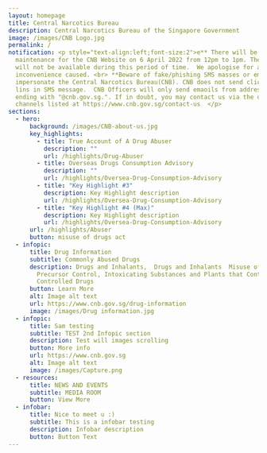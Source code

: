 ```yaml
---
layout: homepage
title: Central Narcotics Bureau
description: Central Narcotics Bureau of the Singapore Government
image: /images/CNB Logo.jpg
permalink: /
notification: <p style="text-align:left;font-size:2">e** There will be scheduled
  maintenance for the CNB Website on 6 April 2022 from 12pm to 1pm. The website
  will not be available during this period of time.  We apologise for any
  inconvenience caused. <br> **Beware of fake/phishing SMS masses or email that
  impersonate the Central Narcotics Bureau(CNB). CNB does not send clicakable
  lins in SMS message.  CNB Officers will only send emaoils from addresses
  ending with "@cnb.gov.sg.". If in doubt, you may contact us via the official
  channels listed at https://www.cnb.gov.sg/contact-us  </p>
sections:
  - hero:
      background: /images/CNB-about-us.jpg
      key_highlights:
        - title: True Account of A Drug Abuser
          description: ""
          url: /highlights/Drug-Abuser
        - title: Overseas Drugs Consumption Advisory
          description: ""
          url: /highlights/Oversea-Drug-Consumption-Advisory
        - title: "Key Highlight #3"
          description: Key Highlight description
          url: /highlights/Oversea-Drug-Consumption-Advisory
        - title: "Key Highlight #4 (Max)"
          description: Key Highlight description
          url: /highlights/Oversea-Drug-Consumption-Advisory
      url: /highlights/Abuser
      button: misuse of drugs act
  - infopic:
      title: Drug Information
      subtitle: Commonly Abused Drugs
      description: Drugs and Inhalants,  Drugs and Inhalants  Misuse of Drugs Act,
        Precursor Control, Intoxicating Substances and Plants that Contain
        Controlled Drugs
      button: Learn More
      alt: Image alt text
      url: https://www.cnb.gov.sg/drug-information
      image: /images/Drug information.jpg
  - infopic:
      title: Sam testing
      subtitle: TEST 2nd Infopic section
      description: Test will images scrolling
      button: More info
      url: https://www.cnb.gov.sg
      alt: Image alt text
      image: /images/Capture.png
  - resources:
      title: NEWS AND EVENTS
      subtitle: MEDIA ROOM
      button: View More
  - infobar:
      title: Nice to meet u :)
      subtitle: This is a infobar testing
      description: Infobar description
      button: Button Text
---
```

